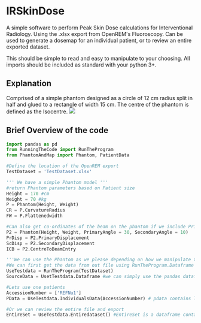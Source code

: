 # IRSkinDose
A simple software to perform Peak Skin Dose calculations for Interventional Radiology. Using the .xlsx export from OpenREM's Fluoroscopy.
Can be used to generate a dosemap for an individual patient, or to review an entire exported dataset.

This should be simple to read and easy to manipulate to your choosing. All imports should be included as standard with your python 3+. 

## Explanation
Comprised of a simple phantom designed as a circle of 12 cm radius split in half and glued to a rectangle of width 15 cm. 
The centre of the phantom is defined as the Isocentre.
![](BriefExplanation.gif)

## Brief Overview of the code
```python
import pandas as pd
from RunningTheCode import RunTheProgram
from PhantomAndMap import Phantom, PatientData

#Define the location of the OpenREM export
TestDataset = 'TestDataset.xlsx'

''' We have a simple Phantom model '''
#return Phantom parameters based on Patient size
Height = 170 #cm
Weight = 70 #kg
P = Phantom(Height, Weight)
CR = P.CurvatureRadius
FW = P.Flattenedwidth

#Can also get co-ordinates of the beam on the phantom if we include Primary and Secondary Angles
P2 = Phantom(Height, Weight, PrimaryAngle = 30, SecondaryAngle = 10)
PrDisp = P2.PrimaryDisplacement
ScDisp = P2.SecondaryDisplacement
ICB = P2.CentreToBeamEntry

'''We can use the Phantom as we please depending on how we manipulate the dataset'''
#We can first get the data from out file using RunTheProgram.Dataframe
UseTestdata = RunTheProgram(TestDataset)
SourceData = UsetTestdata.Dataframe #we can simply use the pandas dataframe on the phantom, or this is mostlly done for you.

#Lets use one patients
AccessionNumber = ['REFNu1']
PData = UseTestdata.IndividualsData(AccessionNumber) # pdata contains loads of information about the patient.

#Or we can review the entire file and export 
EntireSet = UseTestdata.Entiredataset() #EntireSet is a dataframe containing PSD estimates for every accession in the book
```





  
